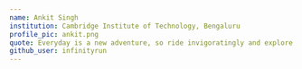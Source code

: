 ```yaml
---
name: Ankit Singh
institution: Cambridge Institute of Technology, Bengaluru
profile_pic: ankit.png
quote: Everyday is a new adventure, so ride invigoratingly and explore the hidden territory.
github_user: infinityrun
---
```

